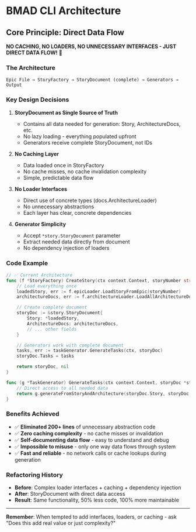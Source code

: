 # BMAD CLI Architecture

## Core Principle: Direct Data Flow

**NO CACHING, NO LOADERS, NO UNNECESSARY INTERFACES - JUST DIRECT DATA FLOW!** 🎉

### The Architecture

```
Epic File → StoryFactory → StoryDocument (complete) → Generators → Output
```

### Key Design Decisions

1. **StoryDocument as Single Source of Truth**
   - Contains all data needed for generation: Story, ArchitectureDocs, etc.
   - No lazy loading - everything populated upfront
   - Generators receive complete StoryDocument, not IDs

2. **No Caching Layer**
   - Data loaded once in StoryFactory
   - No cache misses, no cache invalidation complexity
   - Simple, predictable data flow

3. **No Loader Interfaces**
   - Direct use of concrete types (docs.ArchitectureLoader)
   - No unnecessary abstractions
   - Each layer has clear, concrete dependencies

4. **Generator Simplicity**
   - Accept `*story.StoryDocument` parameter
   - Extract needed data directly from document
   - No dependency injection of loaders

### Code Example

```go
// ✅ Current Architecture
func (f *StoryFactory) CreateStory(ctx context.Context, storyNumber string) (*story.StoryDocument, error) {
    // Load everything once
    loadedStory, err := f.epicLoader.LoadStoryFromEpic(storyNumber)
    architectureDocs, err := f.architectureLoader.LoadAllArchitectureDocsStruct()

    // Create complete document
    storyDoc := &story.StoryDocument{
        Story: *loadedStory,
        ArchitectureDocs: architectureDocs,
        // ... other fields
    }

    // Generators work with complete document
    tasks, err := taskGenerator.GenerateTasks(ctx, storyDoc)
    storyDoc.Tasks = tasks

    return storyDoc, nil
}

func (g *TaskGenerator) GenerateTasks(ctx context.Context, storyDoc *story.StoryDocument) ([]story.Task, error) {
    // Direct access to all needed data
    return g.generateFromStoryAndArchitecture(storyDoc.Story, storyDoc.ArchitectureDocs)
}
```

### Benefits Achieved

- ✅ **Eliminated 200+ lines** of unnecessary abstraction code
- ✅ **Zero caching complexity** - no cache misses or invalidation
- ✅ **Self-documenting data flow** - easy to understand and debug
- ✅ **Impossible to misuse** - only one way data flows through system
- ✅ **Fast and reliable** - no network calls or cache lookups during generation

### Refactoring History

- **Before**: Complex loader interfaces + caching + dependency injection
- **After**: StoryDocument with direct data access
- **Result**: Same functionality, 50% less code, 100% more maintainable

---

**Remember**: When tempted to add interfaces, loaders, or caching - ask "Does this add real value or just complexity?"

